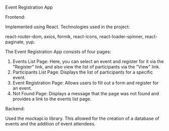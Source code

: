 Event Registration App

Frontend:

Implemented using React. Technologies used in the project:

react-router-dom,
axios,
formik,
react-icons,
react-loader-spinner,
react-paginate,
yup.

The Event Registration App consists of four pages:

1. Events List Page: Here, you can select an event and register for it via the "Register" link, and also view the list of participants via the "View" link.
2. Participants List Page: Displays the list of participants for a specific event.
3. Event Registration Page: Allows users to fill out a form and register for an event.
4. Not Found Page: Displays a message that the page was not found and provides a link to the events list page.

Backend:

Used the mockapi.io library. This allowed for the creation of a database of events and the addition of event attendees.
